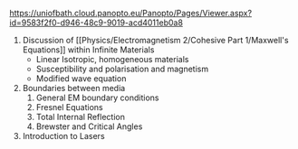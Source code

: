 https://uniofbath.cloud.panopto.eu/Panopto/Pages/Viewer.aspx?id=9583f2f0-d946-48c9-9019-acd4011eb0a8

1. Discussion of [[Physics/Electromagnetism 2/Cohesive Part 1/Maxwell's Equations]] within Infinite Materials
   - Linear Isotropic, homogeneous materials
   - Susceptibility and polarisation and magnetism
   - Modified wave equation
2. Boundaries between media
   1. General EM boundary conditions
   2. Fresnel Equations
   3. Total Internal Reflection
   4. Brewster and Critical Angles
3. Introduction to Lasers
